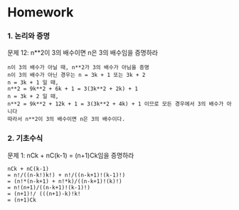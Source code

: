 # Homework

### 1. 논리와 증명

문제 12: n**2이 3의 배수이면 n은 3의 배수임을 증명하라

```
n이 3의 배수가 아닐 때, n**2가 3의 배수가 아님을 증명
n이 3의 배수가 아닌 경우는 n = 3k + 1 또는 3k + 2
n = 3k + 1 일 때, 
n**2 = 9k**2 + 6k + 1 = 3(3k**2 + 2k) + 1
n = 3k + 2 일 때,
n**2 = 9k**2 + 12k + 1 = 3(3k**2 + 4k) + 1 이므로 모든 경우에서 3의 배수가 아니다
따라서 n**2이 3의 배수이면 n은 3의 배수이다.
```



### 2. 기초수식

문제 1: nCk + nC(k-1) = (n+1)Ck임을 증명하라

```
nCk + nC(k-1) 
= n!/((n-k!)k!) + n!/((n-k+1)!(k-1)!) 
= (n!*(n-k+1) + n!*k)/((n-k+1)!(k)!)
= n!(n+1)/((n-k+1)!(k-1)!)
= (n+1)!/ (((n+1)-k)!k!
= (n+1)Ck
```

